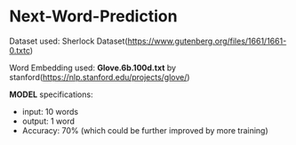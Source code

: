 # Next-Word-Prediction

Dataset used: Sherlock Dataset(https://www.gutenberg.org/files/1661/1661-0.txtc)

Word Embedding used: **Glove.6b.100d.txt** by stanford(https://nlp.stanford.edu/projects/glove/)

**MODEL**
specifications:
* input: 10 words
* output: 1 word
* Accuracy: 70% (which could be further improved by more training)
